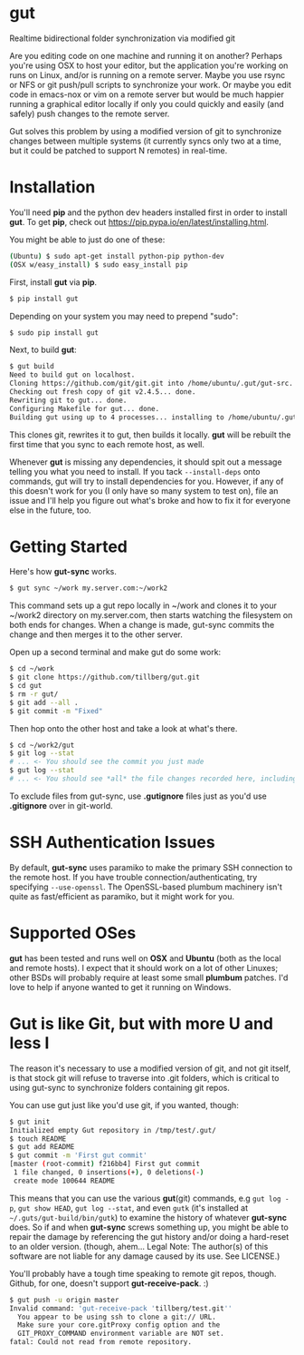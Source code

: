 gut
===

Realtime bidirectional folder synchronization via modified git

Are you editing code on one machine and running it on another? Perhaps you're using
OSX to host your editor, but the application you're working on runs on Linux, and/or
is running on a remote server. Maybe you use rsync or NFS or git push/pull scripts
to synchronize your work. Or maybe you edit code in emacs-nox or vim on a remote
server but would be much happier running a graphical editor locally if only you could
quickly and easily (and safely) push changes to the remote server.

Gut solves this problem by using a modified version of git to synchronize changes
between multiple systems (it currently syncs only two at a time, but it could be
patched to support N remotes) in real-time.

Installation
============

You'll need **pip** and the python dev headers installed first in order to install **gut**.
To get **pip**, check out https://pip.pypa.io/en/latest/installing.html.

You might be able to just do one of these:

```sh
(Ubuntu) $ sudo apt-get install python-pip python-dev
(OSX w/easy_install) $ sudo easy_install pip
```

First, install **gut** via **pip**.

```sh
$ pip install gut
```

Depending on your system you may need to prepend "sudo":

```sh
$ sudo pip install gut
```

Next, to build **gut**:

```sh
$ gut build
Need to build gut on localhost.
Cloning https://github.com/git/git.git into /home/ubuntu/.gut/gut-src... done.
Checking out fresh copy of git v2.4.5... done.
Rewriting git to gut... done.
Configuring Makefile for gut... done.
Building gut using up to 4 processes... installing to /home/ubuntu/.gut/gut-build... done.
```

This clones git, rewrites it to gut, then builds it locally. **gut** will be rebuilt
the first time that you sync to each remote host, as well.

Whenever **gut** is missing any dependencies, it should spit out a message telling you what you need
to install. If you tack `--install-deps` onto commands, gut will try to install dependencies for you.
However, if any of this doesn't work for you (I only have so many system to test on), file an issue
and I'll help you figure out what's broke and how to fix it for everyone else in the future, too.

Getting Started
===============

Here's how **gut-sync** works.

```sh
$ gut sync ~/work my.server.com:~/work2
```

This command sets up a gut repo locally in ~/work and clones it to your ~/work2
directory on my.server.com, then starts watching the filesystem on both ends for
changes. When a change is made, gut-sync commits the change and then merges it
to the other server.

Open up a second terminal and make gut do some work:

```sh
$ cd ~/work
$ git clone https://github.com/tillberg/gut.git
$ cd gut
$ rm -r gut/
$ git add --all .
$ git commit -m "Fixed"
```

Then hop onto the other host and take a look at what's there.

```sh
$ cd ~/work2/gut
$ git log --stat
# ... <- You should see the commit you just made
$ gut log --stat
# ... <- You should see *all* the file changes recorded here, including inside ~/work2/gut/.git/
```

To exclude files from gut-sync, use **.gutignore** files just as you'd use **.gitignore** over in
git-world.

SSH Authentication Issues
=========================

By default, **gut-sync** uses paramiko to make the primary SSH connection to the remote host. If you
have trouble connection/authenticating, try specifying `--use-openssl`. The OpenSSL-based plumbum
machinery isn't quite as fast/efficient as paramiko, but it might work for you.

Supported OSes
==============

**gut** has been tested and runs well on **OSX** and **Ubuntu** (both as the local and remote hosts).
I expect that it should work on a lot of other Linuxes; other BSDs will probably require at least
some small **plumbum** patches. I'd love to help if anyone wanted to get it running on Windows.

Gut is like Git, but with more U and less I
===========================================

The reason it's necessary to use a modified version of git, and not git itself,
is that stock git will refuse to traverse into .git folders, which is critical
to using gut-sync to synchronize folders containing git repos.

You can use gut just like you'd use git, if you wanted, though:

```sh
$ gut init
Initialized empty Gut repository in /tmp/test/.gut/
$ touch README
$ gut add README
$ gut commit -m 'First gut commit'
[master (root-commit) f216bb4] First gut commit
 1 file changed, 0 insertions(+), 0 deletions(-)
 create mode 100644 README
```

This means that you can use the various **gut**(git) commands, e.g `gut log -p`,
`gut show HEAD`, `gut log --stat`, and even `gutk` (it's installed at
`~/.guts/gut-build/bin/gutk`) to examine the history of whatever **gut-sync**
does. So if and when **gut-sync** screws something up, you might be able to repair
the damage by referencing the gut history and/or doing a hard-reset to an older
version. (though, ahem... Legal Note: The author(s) of this software are not
liable for any damage caused by its use. See LICENSE.)

You'll probably have a tough time speaking to remote git repos, though. Github,
for one, doesn't support **gut-receive-pack**. :)

```sh
$ gut push -u origin master
Invalid command: 'gut-receive-pack 'tillberg/test.git''
  You appear to be using ssh to clone a git:// URL.
  Make sure your core.gitProxy config option and the
  GIT_PROXY_COMMAND environment variable are NOT set.
fatal: Could not read from remote repository.
```
